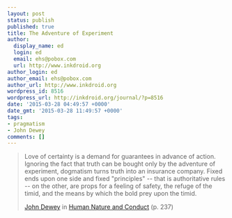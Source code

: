 ```yaml
---
layout: post
status: publish
published: true
title: The Adventure of Experiment
author:
  display_name: ed
  login: ed
  email: ehs@pobox.com
  url: http://www.inkdroid.org
author_login: ed
author_email: ehs@pobox.com
author_url: http://www.inkdroid.org
wordpress_id: 8516
wordpress_url: http://inkdroid.org/journal/?p=8516
date: '2015-03-28 04:49:57 +0000'
date_gmt: '2015-03-28 11:49:57 +0000'
tags:
- pragmatism
- John Dewey
comments: []
---
```

<blockquote>
<p>Love of certainty is a demand for guarantees in advance of action. Ignoring the fact that truth can be bought only by the adventure of experiment, dogmatism turns truth into an insurance company. Fixed ends upon one side and fixed "principles" -- that is authoritative rules -- on the other, are props for a feeling of safety, the refuge of the timid, and the means by which the bold prey upon the timid.</p>
<p><a href="https://en.wikipedia.org/wiki/John_Dewey">John Dewey</a> in <a href="https://archive.org/details/humannatureandco011182mbp">Human Nature and Conduct</a> (p. 237)</p>
</blockquote>
